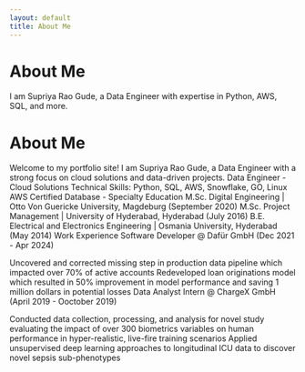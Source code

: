 ```yaml
---
layout: default
title: About Me
---
```


# About Me

I am Supriya Rao Gude, a Data Engineer with expertise in Python, AWS, SQL, and more.

# About Me
Welcome to my portfolio site! I am Supriya Rao Gude, a Data Engineer with a strong focus on cloud solutions and data-driven projects.
Data Engineer - Cloud Solutions
Technical Skills: Python, SQL, AWS, Snowflake, GO, Linux
AWS Certified Database - Specialty
Education
M.Sc. Digital Engineering | Otto Von Guericke University, Magdeburg (September 2020)
M.Sc. Project Management | University of Hyderabad, Hyderabad (July 2016)
B.E. Electrical and Electronics Engineering | Osmania University, Hyderabad (May 2014)
Work Experience
Software Developer @ Dafür GmbH (Dec 2021 - Apr 2024)

Uncovered and corrected missing step in production data pipeline which impacted over 70% of active accounts
Redeveloped loan originations model which resulted in 50% improvement in model performance and saving 1 million dollars in potential losses
Data Analyst Intern @ ChargeX GmbH (April 2019 - Ooctober 2019)

Conducted data collection, processing, and analysis for novel study evaluating the impact of over 300 biometrics variables on human performance in hyper-realistic, live-fire training scenarios
Applied unsupervised deep learning approaches to longitudinal ICU data to discover novel sepsis sub-phenotypes

